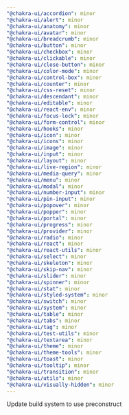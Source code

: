 ```yaml
---
"@chakra-ui/accordion": minor
"@chakra-ui/alert": minor
"@chakra-ui/anatomy": minor
"@chakra-ui/avatar": minor
"@chakra-ui/breadcrumb": minor
"@chakra-ui/button": minor
"@chakra-ui/checkbox": minor
"@chakra-ui/clickable": minor
"@chakra-ui/close-button": minor
"@chakra-ui/color-mode": minor
"@chakra-ui/control-box": minor
"@chakra-ui/counter": minor
"@chakra-ui/css-reset": minor
"@chakra-ui/descendant": minor
"@chakra-ui/editable": minor
"@chakra-ui/react-env": minor
"@chakra-ui/focus-lock": minor
"@chakra-ui/form-control": minor
"@chakra-ui/hooks": minor
"@chakra-ui/icon": minor
"@chakra-ui/icons": minor
"@chakra-ui/image": minor
"@chakra-ui/input": minor
"@chakra-ui/layout": minor
"@chakra-ui/live-region": minor
"@chakra-ui/media-query": minor
"@chakra-ui/menu": minor
"@chakra-ui/modal": minor
"@chakra-ui/number-input": minor
"@chakra-ui/pin-input": minor
"@chakra-ui/popover": minor
"@chakra-ui/popper": minor
"@chakra-ui/portal": minor
"@chakra-ui/progress": minor
"@chakra-ui/provider": minor
"@chakra-ui/radio": minor
"@chakra-ui/react": minor
"@chakra-ui/react-utils": minor
"@chakra-ui/select": minor
"@chakra-ui/skeleton": minor
"@chakra-ui/skip-nav": minor
"@chakra-ui/slider": minor
"@chakra-ui/spinner": minor
"@chakra-ui/stat": minor
"@chakra-ui/styled-system": minor
"@chakra-ui/switch": minor
"@chakra-ui/system": minor
"@chakra-ui/table": minor
"@chakra-ui/tabs": minor
"@chakra-ui/tag": minor
"@chakra-ui/test-utils": minor
"@chakra-ui/textarea": minor
"@chakra-ui/theme": minor
"@chakra-ui/theme-tools": minor
"@chakra-ui/toast": minor
"@chakra-ui/tooltip": minor
"@chakra-ui/transition": minor
"@chakra-ui/utils": minor
"@chakra-ui/visually-hidden": minor
---
```


Update build system to use preconstruct
